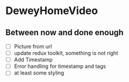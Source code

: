 
# DeweyHomeVideo

## Between now and done enough

- [ ] Picture from url
- [ ] update redux toolkit, something is not right
- [ ] Add Timestamp
- [ ] Error handling for timestamp and tags
- [ ] at least some styling
